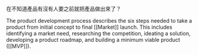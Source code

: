 在不知道產品有沒有人要之前就把產品做出來了？

The product development process describes the six steps needed to take a product from initial concept to final [[Market]] launch. This includes identifying a market need, researching the competition, ideating a solution, developing a product roadmap, and building a minimum viable product ([[MVP]]).